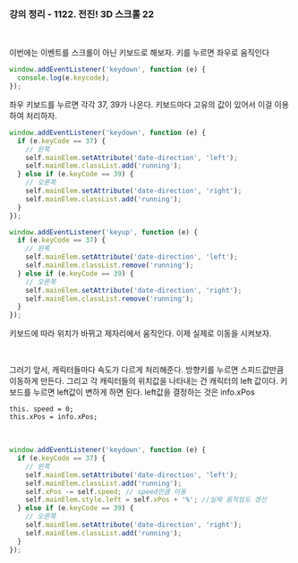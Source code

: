### 강의 정리 - 1122. 전진! 3D 스크롤 22

<br />

이번에는 이벤트를 스크롤이 아닌 키보드로 해보자. 키를 누르면 좌우로 움직인다

```javascript
window.addEventListener('keydown', function (e) {
  console.log(e.keycode);
});
```

좌우 키보드를 누르면 각각 37, 39가 나온다. 키보드마다 고유의 값이 있어서 이걸 이용하여 처리하자.

```javascript
window.addEventListener('keydown', function (e) {
  if (e.keyCode == 37) {
    // 왼쪽
    self.mainElem.setAttribute('date-direction', 'left');
    self.mainElem.classList.add('running');
  } else if (e.keyCode == 39) {
    // 오른쪽
    self.mainElem.setAttribute('date-direction', 'right');
    self.mainElem.classList.add('running');
  }
});

window.addEventListener('keyup', function (e) {
  if (e.keyCode == 37) {
    // 왼쪽
    self.mainElem.setAttribute('date-direction', 'left');
    self.mainElem.classList.remove('running');
  } else if (e.keyCode == 39) {
    // 오른쪽
    self.mainElem.setAttribute('date-direction', 'right');
    self.mainElem.classList.remove('running');
  }
});
```

키보드에 따라 위치가 바뀌고 제자리에서 움직인다. 이제 실제로 이동을 시켜보자.

<br />

그러기 앞서, 캐릭터들마다 속도가 다르게 처리해준다. 방향키를 누르면 스피드값만큼 이동하게 만든다. 그리고 각 캐릭터들의 위치값을 나타내는 건 캐릭터의 left 값이다. 키보드를 누르면 left값이 변하게 하면 된다. left값을 결정하는 것은 info.xPos

```
this. speed = 0;
this.xPos = info.xPos;
```

<br />

```javascript
window.addEventListener('keydown', function (e) {
  if (e.keyCode == 37) {
    // 왼쪽
    self.mainElem.setAttribute('date-direction', 'left');
    self.mainElem.classList.add('running');
    self.xPos -= self.speed; // speed만큼 이동
    self.mainElem.style.left = self.xPos + '%'; //실제 움직임도 갱신
  } else if (e.keyCode == 39) {
    // 오른쪽
    self.mainElem.setAttribute('date-direction', 'right');
    self.mainElem.classList.add('running');
  }
});
```
